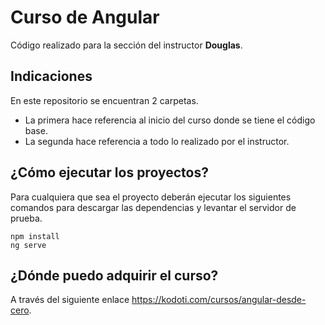 # Curso de Angular
Código realizado para la sección del instructor **Douglas**.

## Indicaciones
En este repositorio se encuentran 2 carpetas.

* La primera hace referencia al inicio del curso donde se tiene el código base.
* La segunda hace referencia a todo lo realizado por el instructor.

## ¿Cómo ejecutar los proyectos?
Para cualquiera que sea el proyecto deberán ejecutar los siguientes comandos para descargar las dependencias y levantar el servidor de prueba.

```
npm install
ng serve
```


## ¿Dónde puedo adquirir el curso?
A través del siguiente enlace https://kodoti.com/cursos/angular-desde-cero.
